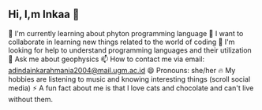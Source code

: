 ## Hi, I,m Inkaa 👋

🌱 I'm currently learning about phyton programming language
👯 I want to collaborate in learning new things related to the world of coding
🤔 I'm looking for help to understand programming languages and their utilization
💬 Ask me about geophysics
📫 How to contact me via email: adindainkarahmania2004@mail.ugm.ac.id
😄 Pronouns: she/her
🔥 My hobbies are listening to music and knowing interesting things (scroll social media)
⚡ A fun fact about me is that I love cats and chocolate and can't live without them.
